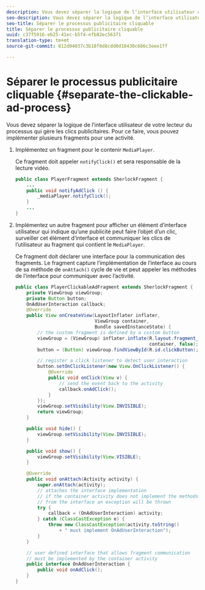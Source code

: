 ```yaml
---
description: Vous devez séparer la logique de l’interface utilisateur de votre lecteur du processus qui gère les clics publicitaires. Pour ce faire, vous pouvez implémenter plusieurs fragments pour une activité.
seo-description: Vous devez séparer la logique de l’interface utilisateur de votre lecteur du processus qui gère les clics publicitaires. Pour ce faire, vous pouvez implémenter plusieurs fragments pour une activité.
seo-title: Séparer le processus publicitaire cliquable
title: Séparer le processus publicitaire cliquable
uuid: c37f5916-eb25-41ec-b5f4-efb82ec56371
translation-type: tm+mt
source-git-commit: 812d04037c3b18f8d8cdd0d18430c686c3eee1ff

---
```



# Séparer le processus publicitaire cliquable {#separate-the-clickable-ad-process}

Vous devez séparer la logique de l’interface utilisateur de votre lecteur du processus qui gère les clics publicitaires. Pour ce faire, vous pouvez implémenter plusieurs fragments pour une activité.

1. Implémentez un fragment pour le contenir `MediaPlayer`.

   Ce fragment doit appeler `notifyClick()` et sera responsable de la lecture vidéo.

   ```java
   public class PlayerFragment extends SherlockFragment { 
       ... 
       public void notifyAdClick () { 
           _mediaPlayer.notifyClick(); 
       } 
       ... 
   } 
   ```

1. Implémentez un autre fragment pour afficher un élément d’interface utilisateur qui indique qu’une publicité peut faire l’objet d’un clic, surveiller cet élément d’interface et communiquer les clics de l’utilisateur au fragment qui contient le `MediaPlayer`.

   Ce fragment doit déclarer une interface pour la communication des fragments. Le fragment capture l’implémentation de l’interface au cours de sa méthode de `onAttach()` cycle de vie et peut appeler les méthodes de l’interface pour communiquer avec l’activité.

   ```java
   public class PlayerClickableAdFragment extends SherlockFragment { 
       private ViewGroup viewGroup; 
       private Button button; 
       OnAdUserInteraction callback; 
       @Override 
       public View onCreateView(LayoutInflater inflater,  
                                ViewGroup container,  
                                Bundle savedInstanceState) { 
           // the custom fragment is defined by a custom button 
           viewGroup = (ViewGroup) inflater.inflate(R.layout.fragment_player_clickable_ad,  
                                                    container, false); 
           button = (Button) viewGroup.findViewById(R.id.clickButton); 
   
           // register a click listener to detect user interaction 
           button.setOnClickListener(new View.OnClickListener() { 
               @Override 
               public void onClick(View v) { 
                   // send the event back to the activity 
                   callback.onAdClick(); 
               } 
           }); 
           viewGroup.setVisibility(View.INVISIBLE); 
           return viewGroup; 
       } 
   
       public void hide() { 
           viewGroup.setVisibility(View.INVISIBLE); 
       } 
   
       public void show() { 
           viewGroup.setVisibility(View.VISIBLE);     
       } 
   
       @Override 
       public void onAttach(Activity activity) { 
           super.onAttach(activity); 
           // attaches the interface implementation 
           // if the container activity does not implement the methods  
           // from the interface an exception will be thrown 
           try { 
               callback = (OnAdUserInteraction) activity; 
           } catch (ClassCastException e) { 
               throw new ClassCastException(activity.toString() 
                   + " must implement OnAdUserInteraction"); 
           }     
       } 
   
       // user defined interface that allows fragment communication 
       // must be implemented by the container activity 
       public interface OnAdUserInteraction { 
           public void onAdClick(); 
       } 
   } 
   ```

